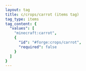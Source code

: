```yaml
---
layout: tag
title: c/crops/carrot (items tag)
tag_type: items
tag_content: {
  "values": [
    "minecraft:carrot",
    {
      "id": "#forge:crops/carrot",
      "required": false
    }
  ]
}
---
```

